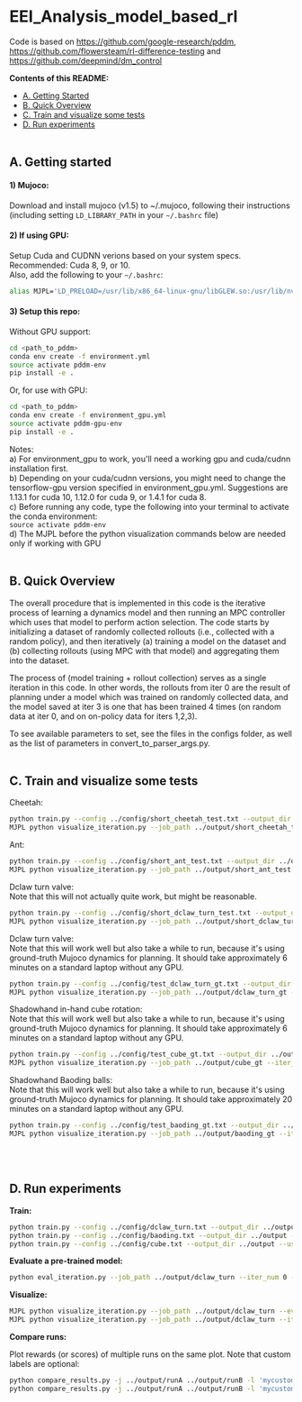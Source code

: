 # EEI_Analysis_model_based_rl
Code is based on https://github.com/google-research/pddm, https://github.com/flowersteam/rl-difference-testing and https://github.com/deepmind/dm_control

**Contents of this README:**
- [A. Getting Started](#a-getting-started)
- [B. Quick Overview](b-quick-overview)
- [C. Train and visualize some tests](#c-train-and-visualize-some-tests)
- [D. Run experiments](#d-run-experiments)
<br/><br/>


## A. Getting started ##

#### 1) Mujoco:
Download and install mujoco (v1.5) to ~/.mujoco, following their instructions<br/>
(including setting `LD_LIBRARY_PATH` in your `~/.bashrc` file)

#### 2) If using GPU:
Setup Cuda and CUDNN verions based on your system specs.<br/>
Recommended: Cuda 8, 9, or 10.<br/>
Also, add the following to your `~/.bashrc`:
```bash
alias MJPL='LD_PRELOAD=/usr/lib/x86_64-linux-gnu/libGLEW.so:/usr/lib/nvidia-367/libGL.so'
```

#### 3) Setup this repo:
Without GPU support:
```bash
cd <path_to_pddm>
conda env create -f environment.yml
source activate pddm-env
pip install -e .
```

Or, for use with GPU:
```bash
cd <path_to_pddm>
conda env create -f environment_gpu.yml
source activate pddm-gpu-env
pip install -e .
```

Notes:<br/>
a) For environment_gpu to work, you'll need a working gpu and cuda/cudnn installation first.<br/>
b) Depending on your cuda/cudnn versions, you might need to change the tensorflow-gpu version specified in environment_gpu.yml. Suggestions are 1.13.1 for cuda 10, 1.12.0 for cuda 9, or 1.4.1 for cuda 8. <br/>
c) Before running any code, type the following into your terminal to activate the conda environment: <br/>
`source activate pddm-env` <br/>
d) The MJPL before the python visualization commands below are needed only if working with GPU  <br/><br/>




## B. Quick Overview ##

The overall procedure that is implemented in this code is the iterative process of learning a dynamics model and then running an MPC controller which uses that model to perform action selection. The code starts by initializing a dataset of randomly collected rollouts (i.e., collected with a random policy), and then iteratively (a) training a model on the dataset and (b) collecting rollouts (using MPC with that model) and aggregating them into the dataset.

The process of (model training + rollout collection) serves as a single iteration in this code. In other words, the rollouts from iter 0 are the result of planning under a model which was trained on randomly collected data, and the model saved at iter 3 is one that has been trained 4 times (on random data at iter 0, and on on-policy data for iters 1,2,3).

To see available parameters to set, see the files in the configs folder, as well as the list of parameters in convert_to_parser_args.py.  <br/><br/>




## C. Train and visualize some tests ##

Cheetah:
```bash
python train.py --config ../config/short_cheetah_test.txt --output_dir ../output --use_gpu
MJPL python visualize_iteration.py --job_path ../output/short_cheetah_test --iter_num 0
```

Ant:
```bash
python train.py --config ../config/short_ant_test.txt --output_dir ../output --use_gpu
MJPL python visualize_iteration.py --job_path ../output/short_ant_test --iter_num 0
```

Dclaw turn valve: <br/>
Note that this will not actually quite work, but might be reasonable.
```bash
python train.py --config ../config/short_dclaw_turn_test.txt --output_dir ../output --use_gpu
MJPL python visualize_iteration.py --job_path ../output/short_dclaw_turn_test --iter_num 0
```

Dclaw turn valve:<br/>
Note that this will work well but also take a while to run, because it's using ground-truth Mujoco dynamics for planning. It should take approximately 6 minutes on a standard laptop without any GPU.
```bash
python train.py --config ../config/test_dclaw_turn_gt.txt --output_dir ../output --use_gpu
MJPL python visualize_iteration.py --job_path ../output/dclaw_turn_gt --iter_num 0
```

Shadowhand in-hand cube rotation:<br/>
Note that this will work well but also take a while to run, because it's using ground-truth Mujoco dynamics for planning. It should take approximately 6 minutes on a standard laptop without any GPU.
```bash
python train.py --config ../config/test_cube_gt.txt --output_dir ../output --use_gpu
MJPL python visualize_iteration.py --job_path ../output/cube_gt --iter_num 0
```

Shadowhand Baoding balls:<br/>
Note that this will work well but also take a while to run, because it's using ground-truth Mujoco dynamics for planning. It should take approximately 20 minutes on a standard laptop without any GPU.
```bash
python train.py --config ../config/test_baoding_gt.txt --output_dir ../output --use_gpu
MJPL python visualize_iteration.py --job_path ../output/baoding_gt --iter_num 0
```
<br/><br/>


## D. Run experiments ##

**Train:**

```bash
python train.py --config ../config/dclaw_turn.txt --output_dir ../output --use_gpu
python train.py --config ../config/baoding.txt --output_dir ../output --use_gpu
python train.py --config ../config/cube.txt --output_dir ../output --use_gpu
```

**Evaluate a pre-trained model:**

```bash
python eval_iteration.py --job_path ../output/dclaw_turn --iter_num 0 --num_eval_rollouts 1 --eval_run_length 40
```

**Visualize:**

```bash
MJPL python visualize_iteration.py --job_path ../output/dclaw_turn --eval
MJPL python visualize_iteration.py --job_path ../output/dclaw_turn --iter_num 0
```

**Compare runs:**

Plot rewards (or scores) of multiple runs on the same plot. Note that custom labels are optional:
```bash
python compare_results.py -j ../output/runA ../output/runB -l 'mycustomlabel runA' -l 'mycustomlabel runB' --plot_rew
python compare_results.py -j ../output/runA ../output/runB -l 'mycustomlabel runA' -l 'mycustomlabel runB'
```

